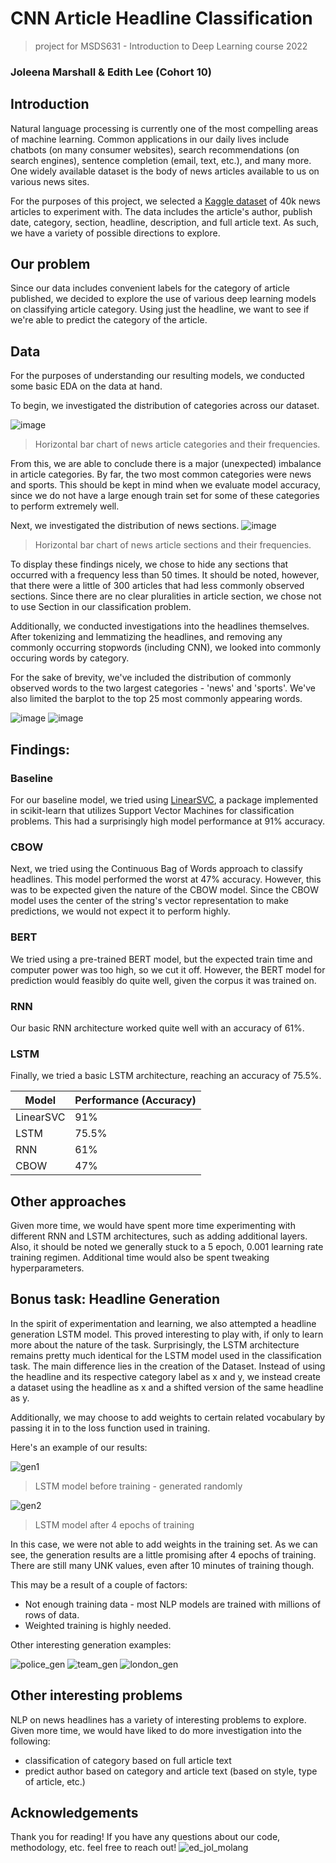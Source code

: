 # CNN Article Headline Classification
> project for MSDS631 - Introduction to Deep Learning course 2022
### Joleena Marshall & Edith Lee (Cohort 10)

## Introduction
Natural language processing is currently one of the most compelling areas of machine learning. Common applications in our daily lives include chatbots (on many consumer websites), search recommendations (on search engines), sentence completion (email, text, etc.), and many more. One widely available dataset is the body of news articles available to us on various news sites. 

For the purposes of this project, we selected a [Kaggle dataset](https://www.kaggle.com/datasets/hadasu92/cnn-articles-after-basic-cleaning) of 40k news articles to experiment with. The data includes the article's author, publish date, category, section, headline, description, and full article text. As such, we have a variety of possible directions to explore.

## Our problem
Since our data includes convenient labels for the category of article published, we decided to explore the use of various deep learning models on classifying article category. Using just the headline, we want to see if we're able to predict the category of the article.

## Data
For the purposes of understanding our resulting models, we conducted some basic EDA on the data at hand.

To begin, we investigated the distribution of categories across our dataset.

![image](https://user-images.githubusercontent.com/25912759/176139771-c85ca0cd-8381-405f-8523-5e246b15a5a6.png)
> Horizontal bar chart of news article categories and their frequencies.

From this, we are able to conclude there is a major (unexpected) imbalance in article categories. By far, the two most common categories were news and sports. This should be kept in mind when we evaluate model accuracy, since we do not have a large enough train set for some of these categories to perform extremely well.

Next, we investigated the distribution of news sections.
![image](https://user-images.githubusercontent.com/25912759/176141093-a474b282-c0d9-4ed3-bc69-87066738a1fe.png)
> Horizontal bar chart of news article sections and their frequencies.

To display these findings nicely, we chose to hide any sections that occurred with a frequency less than 50 times. It should be noted, however, that there were a little of 300 articles that had less commonly observed sections. Since there are no clear pluralities in article section, we chose not to use Section in our classification problem.

Additionally, we conducted investigations into the headlines themselves. After tokenizing and lemmatizing the headlines, and removing any commonly occurring stopwords (including CNN), we looked into commonly occuring words by category. 

For the sake of brevity, we've included the distribution of commonly observed words to the two largest categories - 'news' and 'sports'. We've also limited the barplot to the top 25 most commonly appearing words.

![image](https://user-images.githubusercontent.com/25912759/176143653-2fa83a31-7e39-43e9-83a7-89899c15a518.png) ![image](https://user-images.githubusercontent.com/25912759/176143755-21c73a5c-6b6d-4866-9683-ce983e67f908.png)



## Findings:

### Baseline
For our baseline model, we tried using [LinearSVC](https://scikit-learn.org/stable/modules/generated/sklearn.svm.LinearSVC.html), a package implemented in scikit-learn that utilizes Support Vector Machines for classification problems. This had a surprisingly high model performance at 91% accuracy. 
### CBOW
Next, we tried using the Continuous Bag of Words approach to classify headlines. This model performed the worst at 47% accuracy. However, this was to be expected given the nature of the CBOW model. Since the CBOW model uses the center of the string's vector representation to make predictions, we would not expect it to perform highly.
### BERT
We tried using a pre-trained BERT model, but the expected train time and computer power was too high, so we cut it off. However, the BERT model for prediction would feasibly do quite well, given the corpus it was trained on.
### RNN
Our basic RNN architecture worked quite well with an accuracy of 61%.
### LSTM
Finally, we tried a basic LSTM architecture, reaching an accuracy of 75.5%.

| Model | Performance (Accuracy) |
| --- | --- |
| LinearSVC |  91% |
| LSTM | 75.5% |
| RNN | 61% |
| CBOW | 47% |

## Other approaches
Given more time, we would have spent more time experimenting with different RNN and LSTM architectures, such as adding additional layers. Also, it should be noted we generally stuck to a 5 epoch, 0.001 learning rate training regimen. Additional time would also be spent tweaking hyperparameters.

## Bonus task: Headline Generation
In the spirit of experimentation and learning, we also attempted a headline generation LSTM model. This proved interesting to play with, if only to learn more about the nature of the task. Surprisingly, the LSTM architecture remains pretty much identical for the LSTM model used in the classification task. The main difference lies in the creation of the Dataset. Instead of using the headline and its respective category label as x and y, we instead create a dataset using the headline as x and a shifted version of the same headline as y.

Additionally, we may choose to add weights to certain related vocabulary by passing it in to the loss function used in training.

Here's an example of our results:

![gen1](https://user-images.githubusercontent.com/25912759/176728120-74f67bf6-cc8d-496c-b7e8-fe449b891b72.png)
> LSTM model before training - generated randomly

![gen2](https://user-images.githubusercontent.com/25912759/176728186-0a478dc9-f491-4e92-8d7d-91d1761f5320.png)
> LSTM model after 4 epochs of training

In this case, we were not able to add weights in the training set. As we can see, the generation results are a little promising after 4 epochs of training. There are still many UNK values, even after 10 minutes of training though. 

This may be a result of a couple of factors:
* Not enough training data - most NLP models are trained with millions of rows of data.
* Weighted training is highly needed.

Other interesting generation examples:

![police_gen](https://user-images.githubusercontent.com/25912759/176731308-32679402-97d8-491d-bffb-334bbeb23d69.png)
![team_gen](https://user-images.githubusercontent.com/25912759/176731348-cfac098c-a887-4b04-8130-fc287d6e316f.png)
![london_gen](https://user-images.githubusercontent.com/25912759/176731375-5b992606-d7c5-4b6e-9aa0-90a2df33dd9b.png)

## Other interesting problems
NLP on news headlines has a variety of interesting problems to explore. Given more time, we would have liked to do more investigation into the following:
* classification of category based on full article text
* predict author based on category and article text (based on style, type of article, etc.)

## Acknowledgements
Thank you for reading! If you have any questions about our code, methodology, etc. feel free to reach out! 
![ed_jol_molang](https://user-images.githubusercontent.com/25912759/176145234-ca153733-eb52-493c-b58c-c65cf17d76a5.png)
